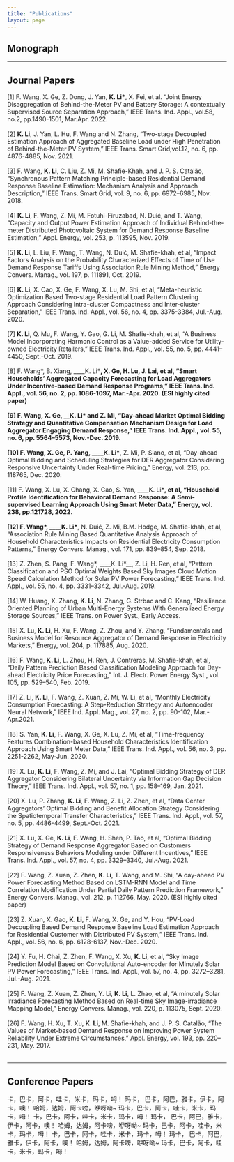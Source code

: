 ```yaml
---
title: "Publications"
layout: page
---
```


## Monograph


---

## Journal Papers

[1]	F\. Wang, X\. Ge, Z\. Dong, J\. Yan, __K\. Li\*__, X\. Fei, et al\. “Joint Energy Disaggregation of Behind-the-Meter PV and Battery Storage: A contextually Supervised Source Separation Approach,” IEEE Trans\. Ind\. Appl\., vol\.58, no\.2, pp\.1490-1501, Mar\.Apr\. 2022\.<br><br>
[2]	__K\. Li__, J\. Yan, L\. Hu, F\. Wang and N\. Zhang, “Two-stage Decoupled Estimation Approach of Aggregated Baseline Load under High Penetration of Behind-the-Meter PV System,” IEEE Trans\. Smart Grid,vol\.12, no\. 6, pp\. 4876-4885, Nov\. 2021\.<br><br>
[3]	F\. Wang, __K\. Li__, C\. Liu, Z\. Mi, M\. Shafie-Khah, and J\. P\. S\. Catalão, “Synchronous Pattern Matching Principle-based Residential Demand Response Baseline Estimation: Mechanism Analysis and Approach Description,” IEEE Trans\. Smart Grid, vol\. 9, no\. 6, pp\. 6972–6985, Nov\. 2018\.<br><br>
[4]	__K\. Li__, F\. Wang, Z\. Mi, M\. Fotuhi-Firuzabad, N\. Duić, and T\. Wang, “Capacity and Output Power Estimation Approach of Individual Behind-the-meter Distributed Photovoltaic System for Demand Response Baseline Estimation,” Appl\. Energy, vol\. 253, p\. 113595, Nov\. 2019\.<br><br>
[5]	__K\. Li__, L\. Liu, F\. Wang, T\. Wang, N\. Duić, M\. Shafie-khah, et al, “Impact Factors Analysis on the Probability Characterized Effects of Time of Use Demand Response Tariffs Using Association Rule Mining Method,” Energy Convers\. Manag\., vol\. 197, p\. 111891, Oct\. 2019\.<br><br>
[6]	__K\. Li__, X\. Cao, X\. Ge, F\. Wang, X\. Lu, M\. Shi, et al, “Meta-heuristic Optimization Based Two-stage Residential Load Pattern Clustering Approach Considering Intra-cluster Compactness and Inter-cluster Separation,” IEEE Trans\. Ind\. Appl\., vol\. 56, no\. 4, pp\. 3375-3384, Jul\.-Aug\. 2020\.<br><br>
[7]	__K\. Li__, Q\. Mu, F\. Wang, Y\. Gao, G\. Li, M\. Shafie-khah, et al, “A Business Model Incorporating Harmonic Control as a Value-added Service for Utility-owned Electricity Retailers,” IEEE Trans\. Ind\. Appl\., vol\. 55, no\. 5, pp\. 4441–4450, Sept\.-Oct\. 2019\.<br><br>
[8]	F\. Wang*, B\. Xiang, ____K\. Li\*__, X\. Ge, H\. Lu, J\. Lai, et al, “Smart Households’ Aggregated Capacity Forecasting for Load Aggregators Under Incentive-based Demand Response Programs,” IEEE Trans\. Ind\. Appl\., vol\. 56, no\. 2, pp\. 1086-1097, Mar\.-Apr\. 2020\. (ESI highly cited paper)<br><br>
[9]	F\. Wang, X\. Ge, ____K\. Li\*__ and Z\. Mi, “Day-ahead Market Optimal Bidding Strategy and Quantitative Compensation Mechanism Design for Load Aggregator Engaging Demand Response,” IEEE Trans\. Ind\. Appl\., vol\. 55, no\. 6, pp\. 5564–5573, Nov\.-Dec\. 2019\.<br><br>
[10]	F\. Wang, X\. Ge, P\. Yang, ____K\. Li\*__, Z\. Mi, P\. Siano, et al, “Day-ahead Optimal Bidding and Scheduling Strategies for DER Aggregator Considering Responsive Uncertainty Under Real-time Pricing,” Energy, vol\. 213, pp\. 118765, Dec\. 2020\.<br><br>
[11]	F\. Wang, X\. Lu, X\. Chang, X\. Cao, S\. Yan, ____K\. Li\*__, et al, “Household Profile Identification for Behavioral Demand Response: A Semi-supervised Learning Approach Using Smart Meter Data,” Energy, vol\. 238, pp\.121728, 2022\.<br><br>
[12]	F\. Wang*, ____K\. Li\*__, N\. Duić, Z\. Mi, B\.M\. Hodge, M\. Shafie-khah, et al, “Association Rule Mining Based Quantitative Analysis Approach of Household Characteristics Impacts on Residential Electricity Consumption Patterns,” Energy Convers\. Manag\., vol\. 171, pp\. 839–854, Sep\. 2018\.<br><br>
[13]	Z\. Zhen, S\. Pang, F\. Wang*, ____K\. Li\*__, Z\. Li, H\. Ren, et al, “Pattern Classification and PSO Optimal Weights Based Sky Images Cloud Motion Speed Calculation Method for Solar PV Power Forecasting,” IEEE Trans\. Ind\. Appl\., vol\. 55, no\. 4, pp\. 3331–3342, Jul\.-Aug\. 2019\.<br><br>
[14]	W\. Huang, X\. Zhang, __K\. Li__, N\. Zhang, G\. Strbac and C\. Kang, “Resilience Oriented Planning of Urban Multi-Energy Systems With Generalized Energy Storage Sources,” IEEE Trans\. on Power Syst\., Early Access\.<br><br>
[15]	X\. Lu, __K\. Li__, H\. Xu, F\. Wang, Z\. Zhou, and Y\. Zhang, “Fundamentals and Business Model for Resource Aggregator of Demand Response in Electricity Markets,” Energy, vol\. 204, p\. 117885, Aug\. 2020\.<br><br>
[16]	F\. Wang, __K\. Li__, L\. Zhou, H\. Ren, J\. Contreras, M\. Shafie-khah, et al, “Daily Pattern Prediction Based Classification Modeling Approach for Day-ahead Electricity Price Forecasting,” Int\. J\. Electr\. Power Energy Syst\., vol\. 105, pp\. 529–540, Feb\. 2019\. <br><br>
[17]	Z\. Li, __K\. Li__, F\. Wang, Z\. Xuan, Z\. Mi, W\. Li, et al, “Monthly Electricity Consumption Forecasting: A Step-Reduction Strategy and Autoencoder Neural Network,” IEEE Ind\. Appl\. Mag\., vol\. 27, no\. 2, pp\. 90-102, Mar\.-Apr\.2021\.<br><br>
[18]	S\. Yan, __K\. Li__, F\. Wang, X\. Ge, X\. Lu, Z\. Mi, et al, “Time-frequency Features Combination-based Household Characteristics Identification Approach Using Smart Meter Data,” IEEE Trans\. Ind\. Appl\., vol\. 56, no\. 3, pp\. 2251-2262, May-Jun\. 2020\.<br><br>
[19]	X\. Lu, __K\. Li__, F\. Wang, Z\. Mi, and J\. Lai, “Optimal Bidding Strategy of DER Aggregator Considering Bilateral Uncertainty via Information Gap Decision Theory,” IEEE Trans\. Ind\. Appl\., vol\. 57, no\. 1, pp\. 158–169, Jan\. 2021\.<br><br>
[20]	X\. Lu, P\. Zhang, __K\. Li__, F\. Wang, Z\. Li, Z\. Zhen, et al, “Data Center Aggregators’ Optimal Bidding and Benefit Allocation Strategy Considering the Spatiotemporal Transfer Characteristics,” IEEE Trans\. Ind\. Appl\., vol\. 57, no\. 5, pp\. 4486-4499, Sept\.-Oct\. 2021\.<br><br>
[21]	X\. Lu, X\. Ge, __K\. Li__, F\. Wang, H\. Shen, P\. Tao, et al, “Optimal Bidding Strategy of Demand Response Aggregator Based on Customers Responsiveness Behaviors Modeling under Different Incentives,” IEEE Trans\. Ind\. Appl\., vol\. 57, no\. 4, pp\. 3329–3340, Jul\.-Aug\. 2021\.<br><br>
[22]	F\. Wang, Z\. Xuan, Z\. Zhen, __K\. Li__, T\. Wang, and M\. Shi, “A day-ahead PV Power Forecasting Method Based on LSTM-RNN Model and Time Correlation Modification Under Partial Daily Pattern Prediction Framework,” Energy Convers\. Manag\., vol\. 212, p\. 112766, May\. 2020\. (ESI highly cited paper)<br><br>
[23]	Z\. Xuan, X\. Gao, __K\. Li__, F\. Wang, X\. Ge, and Y\. Hou, “PV-Load Decoupling Based Demand Response Baseline Load Estimation Approach for Residential Customer with Distributed PV System,” IEEE Trans\. Ind\. Appl\., vol\. 56, no\. 6, pp\. 6128-6137, Nov\.-Dec\. 2020\.<br><br>
[24]	Y\. Fu, H\. Chai, Z\. Zhen, F\. Wang, X\. Xu, __K\. Li__, et al, “Sky Image Prediction Model Based on Convolutional Auto-encoder for Minutely Solar PV Power Forecasting,” IEEE Trans\. Ind\. Appl\., vol\. 57, no\. 4, pp\. 3272–3281, Jul\.-Aug\. 2021\.<br><br>
[25]	F\. Wang, Z\. Xuan, Z\. Zhen, Y\. Li, __K\. Li__, L\. Zhao, et al, “A minutely Solar Irradiance Forecasting Method Based on Real-time Sky Image-irradiance Mapping Model,” Energy Convers\. Manag\., vol\. 220, p\. 113075, Sept\. 2020\.<br><br>
[26]	F\. Wang, H\. Xu, T\. Xu, __K\. Li__, M\. Shafie-khah, and J\. P\. S\. Catalão, “The Values of Market-based Demand Response on Improving Power System Reliability Under Extreme Circumstances,” Appl\. Energy, vol\. 193, pp\. 220–231, May\. 2017\.<br><br>


---

## Conference Papers
卡，巴卡，阿卡，哇卡，米卡，玛卡，呣！ 玛卡， 巴卡，阿巴，雅卡，伊卡，阿卡，噢！ 哈姆，达姆，阿卡嗙，咿呀呦~ 玛卡，巴卡，阿卡，哇卡，米卡，玛卡，呣！
卡，巴卡，阿卡，哇卡，米卡，玛卡，呣！ 玛卡， 巴卡，阿巴，雅卡，伊卡，阿卡，噢！ 哈姆，达姆，阿卡嗙，咿呀呦~ 玛卡，巴卡，阿卡，哇卡，米卡，玛卡，呣！
卡，巴卡，阿卡，哇卡，米卡，玛卡，呣！ 玛卡， 巴卡，阿巴，雅卡，伊卡，阿卡，噢！ 哈姆，达姆，阿卡嗙，咿呀呦~ 玛卡，巴卡，阿卡，哇卡，米卡，玛卡，呣！
<br><br>
